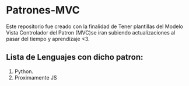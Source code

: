 # Patrones-MVC

Este repositorio fue creado con la finalidad de 
Tener plantillas del Modelo Vista Controlador del 
Patron (MVC)se iran subiendo actualizaciones al pasar 
del tiempo y aprendizaje <3.

## Lista de Lenguajes con dicho patron:

1. Python.
2. Proximamente JS



